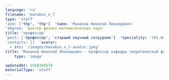 ```yaml
---
language: 'ru'
filename: 'manakov_n_l'
type: 'staff'
'aim: ['thp', 'thp']  'name: 'Манаков Николай Леонидович'
'degree: 'доктор физико-математических наук'
title: 'профессор'
'post: ['профессор', 'старший научный сотрудник']  'speciality: '(01.04.02) Теоретическая физика'
'contacts: []  'avatar:
  - src: '/images/manakov_n_l-avatar.jpeg'
title: 'Манаков Николай Леонидович - профессор кафедры теоретической физики'
    type: 'image'

updatedAt: 1568360578
materialType: 'staff'
---
```


